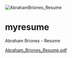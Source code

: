 ![AbrahamBriones_Resume](https://user-images.githubusercontent.com/108318629/216376269-403cac08-6562-4450-9693-05d7159029b3.jpg)
# myresume
Abraham Briones - Resume

[Abraham_Briones_Resume.pdf](https://github.com/abebriones94/myresume/files/10570867/Abraham_Briones_Resume.pdf)
